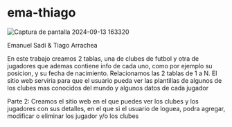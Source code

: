 # ema-thiago


![Captura de pantalla 2024-09-13 163320](https://github.com/user-attachments/assets/75287f38-a6c5-417d-869b-43a3290dd329)

Emanuel Sadi & Tiago Arrachea

En este trabajo creamos 2 tablas, una de clubes de futbol y otra de jugadores que ademas contiene info de cada uno, como por ejemplo su  posicion, y su fecha de nacimiento. Relacionamos las 2 tablas de 1 a N.
El sitio web serviria para que el usuario pueda ver las plantillas de algunos de los clubes mas conocidos del mundo y algunos datos de cada jugador

Parte 2: 
Creamos el sitio web en el que puedes ver los clubes y los jugadores con sus detalles, en el que si el usuario de loguea, podra agregar, modificar o eliminar los jugador y/o los clubes